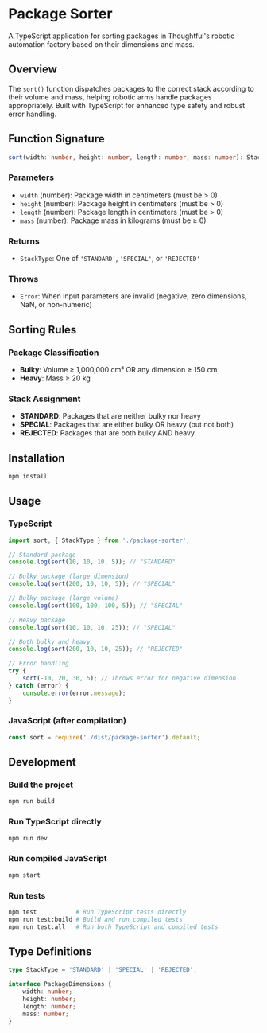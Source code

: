 # Package Sorter

A TypeScript application for sorting packages in Thoughtful's robotic automation factory based on their dimensions and mass.

## Overview

The `sort()` function dispatches packages to the correct stack according to their volume and mass, helping robotic arms handle packages appropriately. Built with TypeScript for enhanced type safety and robust error handling.

## Function Signature

```typescript
sort(width: number, height: number, length: number, mass: number): StackType
```

### Parameters
- `width` (number): Package width in centimeters (must be > 0)
- `height` (number): Package height in centimeters (must be > 0)
- `length` (number): Package length in centimeters (must be > 0)
- `mass` (number): Package mass in kilograms (must be ≥ 0)

### Returns
- `StackType`: One of `'STANDARD'`, `'SPECIAL'`, or `'REJECTED'`

### Throws
- `Error`: When input parameters are invalid (negative, zero dimensions, NaN, or non-numeric)

## Sorting Rules

### Package Classification
- **Bulky**: Volume ≥ 1,000,000 cm³ OR any dimension ≥ 150 cm
- **Heavy**: Mass ≥ 20 kg

### Stack Assignment
- **STANDARD**: Packages that are neither bulky nor heavy
- **SPECIAL**: Packages that are either bulky OR heavy (but not both)
- **REJECTED**: Packages that are both bulky AND heavy

## Installation

```bash
npm install
```

## Usage

### TypeScript
```typescript
import sort, { StackType } from './package-sorter';

// Standard package
console.log(sort(10, 10, 10, 5)); // "STANDARD"

// Bulky package (large dimension)
console.log(sort(200, 10, 10, 5)); // "SPECIAL"

// Bulky package (large volume)
console.log(sort(100, 100, 100, 5)); // "SPECIAL"

// Heavy package
console.log(sort(10, 10, 10, 25)); // "SPECIAL"

// Both bulky and heavy
console.log(sort(200, 10, 10, 25)); // "REJECTED"

// Error handling
try {
    sort(-10, 20, 30, 5); // Throws error for negative dimension
} catch (error) {
    console.error(error.message);
}
```

### JavaScript (after compilation)
```javascript
const sort = require('./dist/package-sorter').default;
```

## Development

### Build the project
```bash
npm run build
```

### Run TypeScript directly
```bash
npm run dev
```

### Run compiled JavaScript
```bash
npm start
```

### Run tests
```bash
npm test           # Run TypeScript tests directly
npm run test:build # Build and run compiled tests
npm run test:all   # Run both TypeScript and compiled tests
```

## Type Definitions

```typescript
type StackType = 'STANDARD' | 'SPECIAL' | 'REJECTED';

interface PackageDimensions {
    width: number;
    height: number;
    length: number;
    mass: number;
}
```
